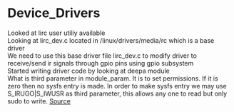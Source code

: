 # Device_Drivers
Looked at lirc user utiliy available <br>
Looking at lirc_dev.c located in /linux/drivers/media/rc which is a base driver <br>
We need to use this base driver file lirc_dev.c to modify driver to receive/send ir signals through gpio pins using gpio subsystem <br>
Started writing driver code by looking at deepa module<br>
What is third parameter in module_param. It is to set permissions. If it is zero then no sysfs entry is made. In order to make sysfs entry we may use S_IRUGO|S_IWUSR as third parameter, this allows any one to read but only sudo to write. [Source](http://elixir.free-electrons.com/linux/latest/source/include/linux/moduleparam.h#L127)<br>
